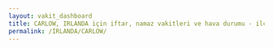 ```yaml
---
layout: vakit_dashboard
title: CARLOW, IRLANDA için iftar, namaz vakitleri ve hava durumu - ilçe/eyalet seç
permalink: /IRLANDA/CARLOW/
---
```


<script type="text/javascript">
  var GLOBAL_COUNTRY = 'IRLANDA';
  var GLOBAL_CITY = 'CARLOW';
  var GLOBAL_STATE = '';
  var lat = 72;
  var lon = 21;
</script>
